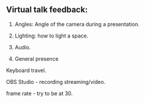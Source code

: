 ## Virtual talk feedback:

1. Angles: Angle of the camera during a presentation.

2. Lighting: how to light a space.

3. Audio.

4. General presence

Keyboard travel.

OBS Studio - recording streaming/video.

frame rate - try to be at 30.
